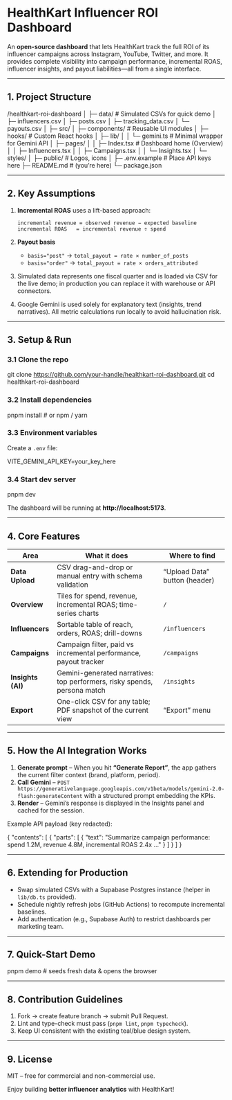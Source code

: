 # HealthKart Influencer ROI Dashboard

An **open-source dashboard** that lets HealthKart track the full ROI of its influencer campaigns across Instagram, YouTube, Twitter, and more. It provides complete visibility into campaign performance, incremental ROAS, influencer insights, and payout liabilities—all from a single interface.

---

## 1. Project Structure
/healthkart-roi-dashboard
│
├─ data/ # Simulated CSVs for quick demo
│ ├─ influencers.csv
│ ├─ posts.csv
│ ├─ tracking_data.csv
│ └─ payouts.csv
│
├─ src/
│ ├─ components/ # Reusable UI modules
│ ├─ hooks/ # Custom React hooks
│ ├─ lib/
│ │ └─ gemini.ts # Minimal wrapper for Gemini API
│ ├─ pages/
│ │ ├─ Index.tsx # Dashboard home (Overview)
│ │ ├─ Influencers.tsx
│ │ ├─ Campaigns.tsx
│ │ └─ Insights.tsx
│ └─ styles/
│
├─ public/ # Logos, icons
│
├─ .env.example # Place API keys here
├─ README.md # (you’re here)
└─ package.json

---

## 2. Key Assumptions

1. **Incremental ROAS** uses a lift-based approach:  

   `incremental revenue = observed revenue − expected baseline`  
   `incremental ROAS   = incremental revenue ÷ spend`

2. **Payout basis**

   * `basis="post"`  → `total_payout = rate × number_of_posts`  
   * `basis="order"` → `total_payout = rate × orders_attributed`

3. Simulated data represents one fiscal quarter and is loaded via CSV for the live demo; in production you can replace it with warehouse or API connectors.

4. Google Gemini is used solely for explanatory text (insights, trend narratives). All metric calculations run locally to avoid hallucination risk.

---

## 3. Setup & Run

### 3.1 Clone the repo

git clone https://github.com/your-handle/healthkart-roi-dashboard.git
cd healthkart-roi-dashboard

### 3.2 Install dependencies

pnpm install # or npm / yarn

### 3.3 Environment variables

Create a `.env` file:

VITE_GEMINI_API_KEY=your_key_here

### 3.4 Start dev server

pnpm dev

The dashboard will be running at **http://localhost:5173**.

---

## 4. Core Features

| Area          | What it does                                                                        | Where to find                 |
|---------------|-------------------------------------------------------------------------------------|-------------------------------|
| **Data Upload** | CSV drag-and-drop or manual entry with schema validation                           | “Upload Data” button (header) |
| **Overview**    | Tiles for spend, revenue, incremental ROAS; time-series charts                    | `/`                           |
| **Influencers** | Sortable table of reach, orders, ROAS; drill-downs                                | `/influencers`                |
| **Campaigns**   | Campaign filter, paid vs incremental performance, payout tracker                  | `/campaigns`                  |
| **Insights (AI)**| Gemini-generated narratives: top performers, risky spends, persona match         | `/insights`                   |
| **Export**      | One-click CSV for any table; PDF snapshot of the current view                     | “Export” menu                 |

---

## 5. How the AI Integration Works

1. **Generate prompt** – When you hit **“Generate Report”**, the app gathers the current filter context (brand, platform, period).  
2. **Call Gemini** – `POST https://generativelanguage.googleapis.com/v1beta/models/gemini-2.0-flash:generateContent` with a structured prompt embedding the KPIs.  
3. **Render** – Gemini’s response is displayed in the Insights panel and cached for the session.

Example API payload (key redacted):

{
"contents": [
{
"parts": [
{
"text": "Summarize campaign performance: spend 1.2M, revenue 4.8M, incremental ROAS 2.4x ..."
}
]
}
]
}

---

## 6. Extending for Production

* Swap simulated CSVs with a Supabase Postgres instance (helper in `lib/db.ts` provided).
* Schedule nightly refresh jobs (GitHub Actions) to recompute incremental baselines.
* Add authentication (e.g., Supabase Auth) to restrict dashboards per marketing team.

---

## 7. Quick-Start Demo

pnpm demo # seeds fresh data & opens the browser

---

## 8. Contribution Guidelines

1. Fork → create feature branch → submit Pull Request.  
2. Lint and type-check must pass (`pnpm lint`, `pnpm typecheck`).  
3. Keep UI consistent with the existing teal/blue design system.

---

## 9. License

MIT – free for commercial and non-commercial use.

Enjoy building **better influencer analytics** with HealthKart!

